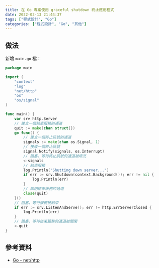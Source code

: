 ```yaml
---
title: 在 Go 專案使用 graceful shutdown 終止應用程式
date: 2022-02-13 21:44:37
tags: ["程式設計", "Go"]
categories: ["程式設計", "Go", "其他"]
---
```


## 做法

新增 `main.go` 檔：

```GO
package main

import (
	"context"
	"log"
	"net/http"
	"os"
	"os/signal"
)

func main() {
	var srv http.Server
	// 建立一個結束服務的通道
	quit := make(chan struct{})
	go func() {
		// 建立一個終止訊號的通道
		signals := make(chan os.Signal, 1)
		// 接收一個終止訊號
		signal.Notify(signals, os.Interrupt)
		// 阻塞，等待終止訊號的通道被填充
		<-signals
		// 結束服務
		log.Println("Shutting down server...")
		if err := srv.Shutdown(context.Background()); err != nil {
			log.Println(err)
		}
		// 關閉結束服務的通道
		close(quit)
	}()
	// 阻塞，等待服務被結束
	if err := srv.ListenAndServe(); err != http.ErrServerClosed {
		log.Println(err)
	}
	// 阻塞，等待結束服務的通道被關閉
	<-quit
}
```

## 參考資料

- [Go - net/http](https://pkg.go.dev/net/http#Server.Shutdown)
